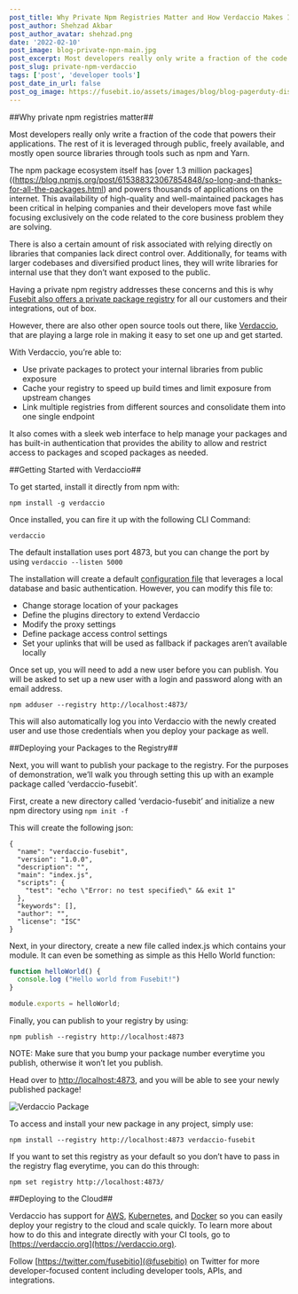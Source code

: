 ```yaml
---
post_title: Why Private Npm Registries Matter and How Verdaccio Makes It Easy
post_author: Shehzad Akbar
post_author_avatar: shehzad.png
date: '2022-02-10'
post_image: blog-private-npn-main.jpg
post_excerpt: Most developers really only write a fraction of the code that powers their applications, the rest of it comes from public registries like npm and yarn. While useful, you should consider setting up a private registry to protect against unforeseen circumstances and enhance collaboration across your team.
post_slug: private-npm-verdaccio
tags: ['post', 'developer tools']
post_date_in_url: false
post_og_image: https://fusebit.io/assets/images/blog/blog-pagerduty-discord-main.png
---
```


##Why private npm registries matter##

Most developers really only write a fraction of the code that powers their applications. The rest of it is leveraged through public, freely available, and mostly open source libraries through tools such as npm and Yarn. 

The npm package ecosystem itself has [over 1.3 million packages]((https://blog.npmjs.org/post/615388323067854848/so-long-and-thanks-for-all-the-packages.html) and powers thousands of applications on the internet. This availability of high-quality and well-maintained packages has been critical in helping companies and their developers move fast while focusing exclusively on the code related to the core business problem they are solving. 

There is also a certain amount of risk associated with relying directly on libraries that companies lack direct control over. Additionally, for teams with larger codebases and diversified product lines, they will write libraries for internal use that they don’t want exposed to the public.

Having a private npm registry addresses these concerns and this is why [Fusebit also offers a private package registry](https://developer.fusebit.io/docs/private-package-registry) for all our customers and their integrations, out of box. 

However, there are also other open source tools out there, like [Verdaccio](https://verdaccio.org/), that are playing a large role in making it easy to set one up and get started. 

With Verdaccio, you’re able to:

* Use private packages to protect your internal libraries from public exposure
* Cache your registry to speed up build times and limit exposure from upstream changes
* Link multiple registries from different sources and consolidate them into one single endpoint

It also comes with a sleek web interface to help manage your packages and has built-in authentication that provides the ability to allow and restrict access to packages and scoped packages as needed.

##Getting Started with Verdaccio##

To get started, install it directly from npm with:

```
npm install -g verdaccio
```

Once installed, you can fire it up with the following CLI Command:

```
verdaccio
```

The default installation uses port 4873, but you can change the port by using ```verdaccio --listen 5000```

The installation will create a default [configuration file](https://verdaccio.org/docs/configuration) that leverages a local database and basic authentication. However, you can modify this file to: 

* Change storage location of your packages
* Define the plugins directory to extend Verdaccio
* Modify the proxy settings
* Define package access control settings
* Set your uplinks that will be used as fallback if packages aren’t available locally

Once set up, you will need to add a new user before you can publish. You will be asked to set up a new user with a login and password along with an email address. 

 ```
npm adduser --registry http://localhost:4873/
```
This will also automatically log you into Verdaccio with the newly created user and use those credentials when you deploy your package as well. 

##Deploying your Packages to the Registry##

Next, you will want to publish your package to the registry. For the purposes of demonstration, we’ll walk you through setting this up with an example package called ‘verdaccio-fusebit’.

First, create a new directory called ‘verdacio-fusebit’ and initialize a new npm directory using ```npm init -f ``` 

This will create the following json:

```
{
  "name": "verdaccio-fusebit",
  "version": "1.0.0",
  "description": "",
  "main": "index.js",
  "scripts": {
    "test": "echo \"Error: no test specified\" && exit 1"
  },
  "keywords": [],
  "author": "",
  "license": "ISC"
}
```

Next, in your directory, create a new file called index.js which contains your module. It can even be something as simple as this Hello World function:

```javascript
function helloWorld() {
  console.log ("Hello world from Fusebit!")
}

module.exports = helloWorld;
```

Finally, you can publish to your registry by using:

```
npm publish --registry http://localhost:4873
```

NOTE: Make sure that you bump your package number everytime you publish, otherwise it won’t let you publish.

Head over to [http://localhost:4873](http://localhost:4873), and you will be able to see your newly published package!

![Verdaccio Package](blog-private-npm-plugin.gif "Verdaccio Package")

To access and install your new package in any project, simply use: 

```npm install --registry http://localhost:4873 verdaccio-fusebit```

If you want to set this registry as your default so you don’t have to pass in the registry flag everytime, you can do this through:

```npm set registry http://localhost:4873/```

##Deploying to the Cloud##

Verdaccio has support for [AWS](https://verdaccio.org/docs/amazon), [Kubernetes](https://verdaccio.org/docs/kubernetes), and [Docker](https://verdaccio.org/docs/docker) so you can easily deploy your registry to the cloud and scale quickly. To learn more about how to do this and integrate directly with your CI tools, go to [https://verdaccio.org](https://verdaccio.org).

Follow [https://twitter.com/fusebitio](@fusebitio) on Twitter for more developer-focused content including developer tools, APIs, and integrations.

